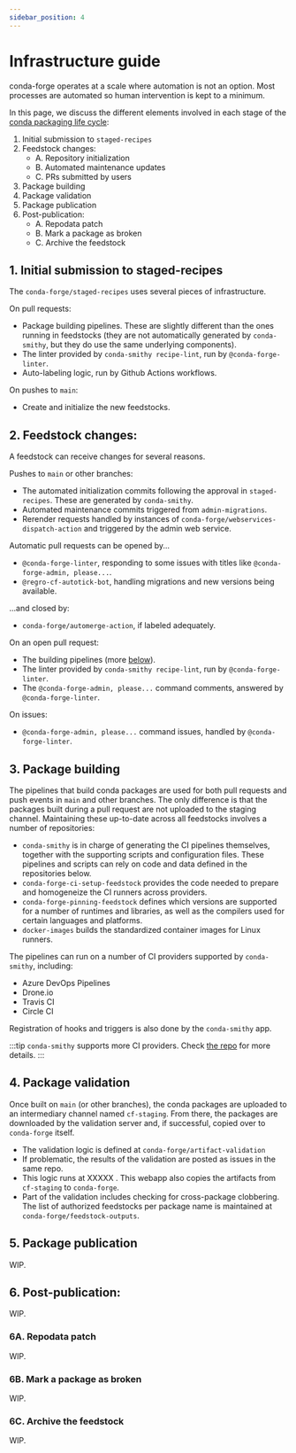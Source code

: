 ```yaml
---
sidebar_position: 4
---
```


# Infrastructure guide

conda-forge operates at a scale where automation is not an option.
Most processes are automated so human intervention is kept to a minimum.

In this page, we discuss the different elements involved in each stage of the [conda packaging life cycle](/docs/user/life-cycle/index.md):

1. Initial submission to `staged-recipes`
2. Feedstock changes:
   - A. Repository initialization
   - B. Automated maintenance updates
   - C. PRs submitted by users
3. Package building
4. Package validation
5. Package publication
6. Post-publication:
   - A. Repodata patch
   - B. Mark a package as broken
   - C. Archive the feedstock

## 1. Initial submission to staged-recipes

The `conda-forge/staged-recipes` uses several pieces of infrastructure.

On pull requests:

- Package building pipelines. These are slightly different than the ones running in feedstocks (they are not automatically generated by `conda-smithy`, but they do use the same underlying components).
- The linter provided by `conda-smithy recipe-lint`, run by `@conda-forge-linter`.
- Auto-labeling logic, run by Github Actions workflows.

On pushes to `main`:

- Create and initialize the new feedstocks.

## 2. Feedstock changes:

A feedstock can receive changes for several reasons.

Pushes to `main` or other branches:

- The automated initialization commits following the approval in `staged-recipes`. These are generated by `conda-smithy`.
- Automated maintenance commits triggered from `admin-migrations`.
- Rerender requests handled by instances of `conda-forge/webservices-dispatch-action` and triggered by the admin web service.

Automatic pull requests can be opened by...

- `@conda-forge-linter`, responding to some issues with titles like `@conda-forge-admin, please...`.
- `@regro-cf-autotick-bot`, handling migrations and new versions being available.

...and closed by:

- `conda-forge/automerge-action`, if labeled adequately.

On an open pull request:

- The building pipelines (more [below](#3-package-building)).
- The linter provided by `conda-smithy recipe-lint`, run by `@conda-forge-linter`.
- The `@conda-forge-admin, please...` command comments, answered by `@conda-forge-linter`.

On issues:

- `@conda-forge-admin, please...` command issues, handled by `@conda-forge-linter`.

## 3. Package building

The pipelines that build conda packages are used for both pull requests and push events in `main` and other branches. The only difference is that the packages built during a pull request are not uploaded to the staging channel. Maintaining these up-to-date across all feedstocks involves a number of repositories:

- `conda-smithy` is in charge of generating the CI pipelines themselves, together with the supporting scripts and configuration files. These pipelines and scripts can rely on code and data defined in the repositories below.
- `conda-forge-ci-setup-feedstock` provides the code needed to prepare and homogeneize the CI runners across providers.
- `conda-forge-pinning-feedstock` defines which versions are supported for a number of runtimes and libraries, as well as the compilers used for certain languages and platforms.
- `docker-images` builds the standardized container images for Linux runners.

The pipelines can run on a number of CI providers supported by `conda-smithy`, including:

- Azure DevOps Pipelines
- Drone.io
- Travis CI
- Circle CI

Registration of hooks and triggers is also done by the `conda-smithy` app.

:::tip
`conda-smithy` supports more CI providers. Check [the repo][conda-smithy] for more details.
:::

## 4. Package validation

Once built on `main` (or other branches), the conda packages are uploaded to an intermediary channel named `cf-staging`. From there, the packages are downloaded by the validation server and, if successful, copied over to `conda-forge` itself.

- The validation logic is defined at `conda-forge/artifact-validation`
- If problematic, the results of the validation are posted as issues in the same repo.
- This logic runs at XXXXX <!-- FIXME -->. This webapp also copies the artifacts from `cf-staging` to `conda-forge`.
- Part of the validation includes checking for cross-package clobbering. The list of authorized feedstocks per package name is maintained at `conda-forge/feedstock-outputs`.

## 5. Package publication

WIP.

## 6. Post-publication:

WIP.

### 6A. Repodata patch

WIP.

### 6B. Mark a package as broken

WIP.

### 6C. Archive the feedstock

WIP.

<!-- LINKS -->

[conda-smithy]: https://github.com/conda-forge/conda-smithy
